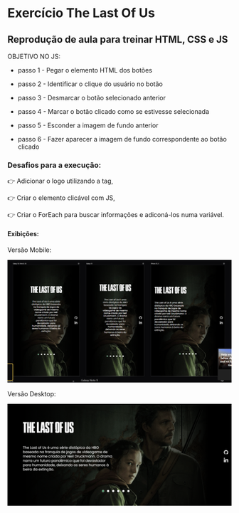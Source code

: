 # Exercício The Last Of Us

<h2>Reprodução de aula para treinar HTML, CSS e JS</h2>

OBJETIVO NO JS:

- passo 1 - Pegar o elemento HTML dos botões

- passo 2 - Identificar o clique do usuário no botão

- passo 3 - Desmarcar o botão selecionado anterior

- passo 4 - Marcar o botão clicado como se estivesse selecionada

- passo 5 - Esconder a imagem de fundo anterior

- passo 6 - Fazer aparecer a imagem de fundo correspondente ao botão clicado


<h3>Desafios para a execução:</h3>

&#128073; Adicionar o logo utilizando a tag,

&#128073; Criar o elemento clicável com JS,

&#128073; Criar o ForEach para buscar informações e adiconá-los numa variável.



<h4>Exibições:</h4>

Versão Mobile:

![Foto Site versão mobile](https://github.com/Poliana-llima/Ex-DevQuest-TheLastOfUs/blob/main/mobile.png)

Versão Desktop:

![Foto Site versão desktop](https://github.com/Poliana-llima/Ex-DevQuest-TheLastOfUs/blob/main/Desktop.png)
